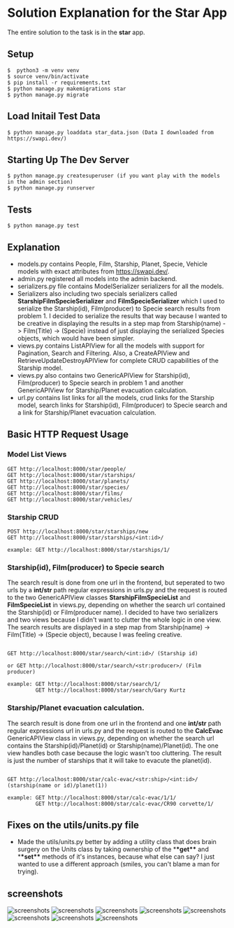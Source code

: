 # Solution Explanation for the Star App

The entire solution to the task is in the **star** app.

## Setup

```
$  python3 -m venv venv
$ source venv/bin/activate
$ pip install -r requirements.txt
$ python manage.py makemigrations star
$ python manage.py migrate
```

## Load Initail Test Data

```
$ python manage.py loaddata star_data.json (Data I downloaded from https://swapi.dev/)
```

## Starting Up The Dev Server

```
$ python manage.py createsuperuser (if you want play with the models in the admin section)
$ python manage.py runserver
```

## Tests

```
$ python manage.py test
```

## Explanation

- models.py contains People, Film, Starship, Planet, Specie, Vehicle models with exact attributes from https://swapi.dev/.
- admin.py registered all models into the admin backend.
- serializers.py file contains ModelSerializer serializers for all the models.
- Serializers also including two specials serializers called **StarshipFilmSpecieSerializer** and **FilmSpecieSerializer**
  which I used to serialize the Starship(id), Film(producer) to Specie search results from problem 1. I decided to serialize the results that way
  because I wanted to be creative in displaying the results in a step map from Starship(name) -> Film(Title) -> (Specie) instead of just displaying
  the serialized Species objects, which would have been simpler.
- views.py contains ListAPIView for all the models with support for Pagination, Search and Filtering. Also, a CreateAPIView and RetrieveUpdateDestroyAPIView
  for complete CRUD capabilities of the Starship model.
- views.py also contains two GenericAPIView for Starship(id), Film(producer) to Specie search in problem 1 and another GenericAPIView for Starship/Planet evacuation calculation.
- url.py contains list links for all the models, crud links for the Starship model, search links for Starship(id), Film(producer) to Specie search and a link for Starship/Planet evacuation calculation.

## Basic HTTP Request Usage

### Model List Views

```
GET http://localhost:8000/star/people/
GET http://localhost:8000/star/starships/
GET http://localhost:8000/star/planets/
GET http://localhost:8000/star/species/
GET http://localhost:8000/star/films/
GET http://localhost:8000/star/vehicles/
```

### Starship CRUD

```
POST http://localhost:8000/star/starships/new
GET http://localhost:8000/star/starships/<int:id>/

example: GET http://localhost:8000/star/starships/1/
```

### Starship(id), Film(producer) to Specie search

The search result is done from one url in the frontend, but seperated to two urls by a **int/str** path regular expressions in urls.py and the request is routed to the two GenericAPIView classes **StarshipFilmSpecieList** and **FilmSpecieList** in views.py, depending on whether the search url contained the Starship(id) or Film(producer name).
I decided to have two serializers and two views because I didn't want to clutter the whole logic in one view. The search results are displayed in a step map from Starship(name) -> Film(Title) -> (Specie object), because I was feeling creative.

```

GET http://localhost:8000/star/search/<int:id>/ (Starship id)

or GET http://localhost:8000/star/search/<str:producer>/ (Film producer)

example: GET http://localhost:8000/star/search/1/
         GET http://localhost:8000/star/search/Gary Kurtz
```

### Starship/Planet evacuation calculation.

The search result is done from one url in the frontend and one **int/str** path regular expressions url in urls.py and the request is routed to the **CalcEvac** GenericAPIView class in views.py, depending on whether the search url contains the Starship(id)/Planet(id) or Starship(name)/Planet(id). The one view handles both case because the logic wasn't too cluttering. The result is just the number of starships that it will take to evacute the planet(id).

```

GET http://localhost:8000/star/calc-evac/<str:ship>/<int:id>/   (starship(name or id)/planet(1))

example: GET http://localhost:8000/star/calc-evac/1/1/
         GET http://localhost:8000/star/calc-evac/CR90 corvette/1/
```

## Fixes on the utils/units.py file

- Made the utils/units.py better by adding a utility class that does brain surgery on the Units class by taking ownership of the \***\*get\*\*** and \***\*set\*\*** methods of it's instances, because what else can say? I just wanted to use a different approach (smiles, you can't blame a man for trying).

## screenshots

![screenshots](screenshots/1.png)
![screenshots](screenshots/2.png)
![screenshots](screenshots/3.png)
![screenshots](screenshots/4.png)
![screenshots](screenshots/5.png)
![screenshots](screenshots/6.png)
![screenshots](screenshots/7.png)
![screenshots](screenshots/8.png)
